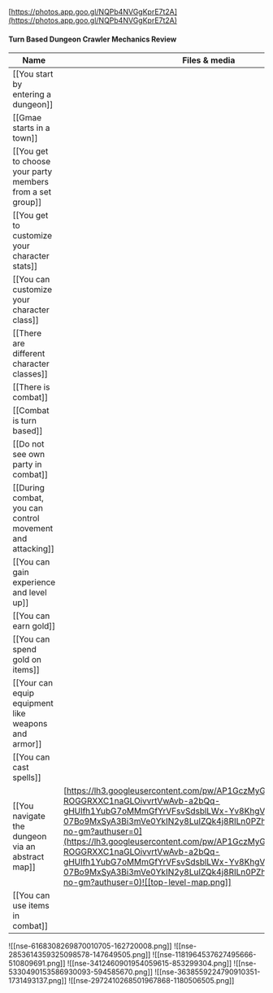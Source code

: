 [https://photos.app.goo.gl/NQPb4NVGgKprE7t2A](https://photos.app.goo.gl/NQPb4NVGgKprE7t2A)
  
  
#### Turn Based Dungeon Crawler Mechanics Review
|Name|Files & media|
|---|---|
|[[You start by entering a dungeon]]||
|[[Gmae starts in a town]]||
|[[You get to choose your party members from a set group]]||
|[[You get to customize your character stats]]||
|[[You can customize your character class]]||
|[[There are different character classes]]||
|[[There is combat]]||
|[[Combat is turn based]]||
|[[Do not see own party in combat]]||
|[[During combat, you can control movement and attacking]]||
|[[You can gain experience and level up]]||
|[[You can earn gold]]||
|[[You can spend gold on items]]||
|[[Your can equip equipment like weapons and armor]]||
|[[You can cast spells]]||
|[[You navigate the dungeon via an abstract map]]|[https://lh3.googleusercontent.com/pw/AP1GczMyGG8QPLWy_JRBvUFLn-ROGGRXXC1naGLOivvrtVwAvb-a2bQq-gHUlfh1YubG7oMMmGfYrVFsvSdsblLWx-Yv8KhgVuHhBACRwsPZZiUOR-07Bo9MxSyA3Bi3mVe0YkIN2y8LuIZQk4j8RILn0PZhzg=w1920-h862-s-no-gm?authuser=0](https://lh3.googleusercontent.com/pw/AP1GczMyGG8QPLWy_JRBvUFLn-ROGGRXXC1naGLOivvrtVwAvb-a2bQq-gHUlfh1YubG7oMMmGfYrVFsvSdsblLWx-Yv8KhgVuHhBACRwsPZZiUOR-07Bo9MxSyA3Bi3mVe0YkIN2y8LuIZQk4j8RILn0PZhzg=w1920-h862-s-no-gm?authuser=0)![[top-level-map.png]]|
|[[You can use items in combat]]||
  
  
  
  
![[nse-6168308269870010705-162720008.png]]
![[nse-2853614359325098578-147649505.png]]
![[nse-1181964537627495666-510809691.png]]
![[nse-3412460901954059615-853299304.png]]
![[nse-5330490153586930093-594585670.png]]
![[nse-3638559224790910351-1731493137.png]]
![[nse-2972410268501967868-1180506505.png]]
[](https://www.notion.soundefined)
[](https://www.notion.soundefined)
[](https://www.notion.soundefined)
[](https://www.notion.soundefined)
[](https://www.notion.soundefined)
[](https://www.notion.soundefined)
[](https://www.notion.soundefined)
[](https://www.notion.soundefined)
[](https://www.notion.soundefined)
[](https://www.notion.soundefined)
[](https://www.notion.soundefined)
[](https://www.notion.soundefined)
[](https://www.notion.soundefined)
[](https://www.notion.soundefined)
[](https://www.notion.soundefined)
[](https://www.notion.soundefined)
[](https://www.notion.soundefined)
[](https://www.notion.soundefined)
[](https://www.notion.soundefined)
[](https://www.notion.soundefined)
[](https://www.notion.soundefined)
[](https://www.notion.soundefined)
[](https://www.notion.soundefined)
[](https://www.notion.soundefined)
[](https://www.notion.soundefined)
[](https://www.notion.soundefined)
[](https://www.notion.soundefined)
[](https://www.notion.soundefined)
[](https://www.notion.soundefined)
[](https://www.notion.soundefined)
[](https://www.notion.soundefined)